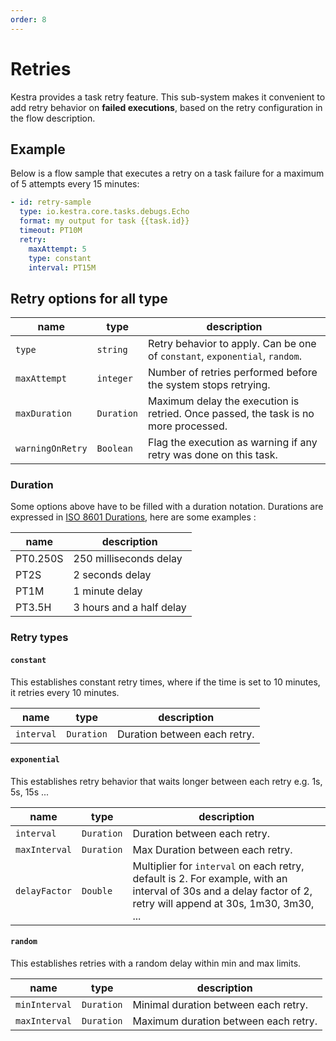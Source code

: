 ```yaml
---
order: 8
---
```

# Retries

Kestra provides a task retry feature. This sub-system makes it convenient to add retry behavior on **failed executions**, based on the retry configuration in the flow description.


## Example

Below is a flow sample that executes a retry on a task failure for a maximum of 5 attempts every 15 minutes:

```yaml
- id: retry-sample
  type: io.kestra.core.tasks.debugs.Echo
  format: my output for task {{task.id}}
  timeout: PT10M
  retry:
    maxAttempt: 5
    type: constant
    interval: PT15M
```
## Retry options for all type

| name | type | description |
| ---------- | ----------- | ----------- |
|`type`|`string`|Retry behavior to apply. Can be one of `constant`, `exponential`, `random`.|
|`maxAttempt`|`integer`|Number of retries performed before the system stops retrying.|
|`maxDuration`|`Duration`|Maximum delay the execution is retried. Once passed, the task is no more processed.|
|`warningOnRetry`|`Boolean`|Flag the execution as warning if any retry was done on this task.|

### Duration

Some options above have to be filled with a duration notation.
Durations are expressed in [ISO 8601 Durations](https://en.wikipedia.org/wiki/ISO_8601#Durations), here are some examples :

| name | description |
| ---------- | ----------- |
|PT0.250S|250 milliseconds delay|
|PT2S|2 seconds delay|
|PT1M|1 minute delay|
|PT3.5H|3 hours and a half delay|


### Retry types


#### `constant`
This establishes constant retry times, where if the time is set to 10 minutes, it retries every 10 minutes.

| name | type | description |
| ---------- | ----------- | ----------- |
|`interval`|`Duration`|Duration between each retry.|

#### `exponential`
This establishes retry behavior that waits longer between each retry e.g. 1s, 5s, 15s ...

| name | type | description |
| ---------- | ----------- | ----------- |
|`interval`|`Duration`|Duration between each retry.|
|`maxInterval`|`Duration`|Max Duration between each retry.|
|`delayFactor`|`Double`|Multiplier for `interval` on each retry, default is 2. For example, with an interval of 30s and a delay factor of 2, retry will append at 30s, 1m30, 3m30, ... |

#### `random`
This establishes retries with a random delay within min and max limits.

| name | type | description |
| ---------- | ----------- | ----------- |
|`minInterval`|`Duration`|Minimal duration between each retry.|
|`maxInterval`|`Duration`|Maximum duration between each retry.|
